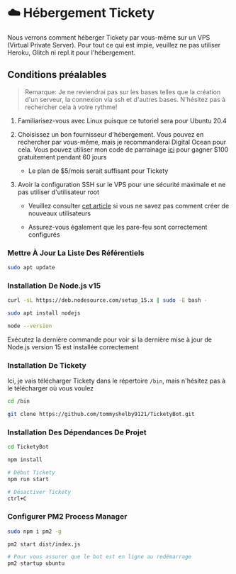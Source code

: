 # ☁️ Hébergement Tickety

Nous verrons comment héberger Tickety par vous-même sur un VPS (Virtual Private Server). Pour tout ce qui est impie, veuillez ne pas utiliser Heroku, Glitch ni repl.it pour l'hébergement.

## Conditions préalables

> Remarque: Je ne reviendrai pas sur les bases telles que la création d'un serveur, la connexion via ssh et d'autres bases. N'hésitez pas à rechercher cela à votre rythme!

1. Familiarisez-vous avec Linux puisque ce tutoriel sera pour Ubuntu 20.4

2. Choisissez un bon fournisseur d'hébergement. Vous pouvez en rechercher par vous-même, mais je recommanderai Digital Ocean pour cela. Vous pouvez utiliser mon code de parrainage [ici](https://m.do.co/c/0ca904582444) pour gagner $100 gratuitement pendant 60 jours

    - Le plan de $5/mois serait suffisant pour Tickety

3. Avoir la configuration SSH sur le VPS pour une sécurité maximale et ne pas utiliser d'utilisateur root

    - Veuillez consulter [cet article](https://www.digitalocean.com/community/tutorials/initial-server-setup-with-ubuntu-20-04) si vous ne savez pas comment créer de nouveaux utilisateurs

     - Assurez-vous également que les pare-feu sont correctement configurés

### Mettre À Jour La Liste Des Référentiels

```bash
sudo apt update
```

### Installation De Node.js v15

```bash
curl -sL https://deb.nodesource.com/setup_15.x | sudo -E bash -

sudo apt install nodejs

node --version
```

Exécutez la dernière commande pour voir si la dernière mise à jour de Node.js version 15 est installée correctement

### Installation De Tickety

Ici, je vais télécharger Tickety dans le répertoire `/bin`, mais n'hésitez pas à le télécharger où vous voulez
```bash
cd /bin

git clone https://github.com/tommyshelby9121/TicketyBot.git
```

### Installation Des Dépendances De Projet

```bash
cd TicketyBot

npm install

# Début Tickety
npm run start

# Désactiver Tickety
ctrl+C
```

### Configurer PM2 Process Manager

```bash
sudo npm i pm2 -g

pm2 start dist/index.js

# Pour vous assurer que le bot est en ligne au redémarrage
pm2 startup ubuntu
```